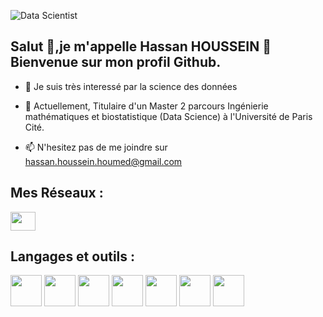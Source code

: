 ![Data Scientist](https://www.usine-digitale.fr/mediatheque/5/2/0/000283025_imageArticle/big-data-analytics.jpg)


## Salut 👋,je m'appelle Hassan HOUSSEIN 🙂 Bienvenue sur mon profil Github.

- 👀 Je suis très interessé par la science des données 
 
- 🌱 Actuellement, Titulaire d'un Master 2 parcours Ingénierie mathématiques et biostatistique (Data Science) à l'Université de Paris Cité.

- 📫 N'hesitez pas de me joindre sur  <a href="mailto:hassan.houssein.houmed@gmail.com"> hassan.houssein.houmed@gmail.com </a>


## Mes Réseaux :

<p align="left">
<a href="https://www.linkedin.com/in/hassan-h-7322a2220/" target="blank"><img align="center" src="https://raw.githubusercontent.com/rahuldkjain/github-profile-readme-generator/master/src/images/icons/Social/linked-in-alt.svg" height="30" width="40" /></a>
</p>


## Langages et outils :

<p align="left">
<a href="https://www.r-project.org/" target="blank"><img align="center" src="https://yt3.ggpht.com/ta62WMYr99ENnip5onSOX_3z1urU1dxOgJuMR-pCdbMOdaa5vWfUI_ML1IIIDLqmxOWBJRLhTA=s900-c-k-c0x00ffffff-no-rj" height="50" width="50" /></a>
<a href="https://www.ibm.com/fr-fr/analytics/spss-statistics-software" target="blank"><img align="center" src="https://groupealliancemali.files.wordpress.com/2020/04/b1ecf376f5d2ed2a895d700917382056.png" height="50" width="50" /></a>
<a href="https://www.python.org/" target="blank"><img align="center" src="https://www.sparks-formation.com/wp-content/uploads/2020/07/python.png" height="50" width="50" /></a>
<a href="https://www.census.gov/data/software/cspro.html" target="blank"><img align="center" src="https://pbs.twimg.com/profile_images/1311960043/cspro_400x400.png" height="50" width="50" /></a>
<a href="https://sql.sh/sgbd/sql-server" target="blank"><img align="center" src="https://consultant-webdesigner.fr/wp-content/uploads/2019/06/Logo-SQL-Server.png" height="50" width="50" /></a>
<a href="https://www.microsoft.com/fr-fr/microsoft-365/microsoft-office" target="blank"><img align="center" src="https://dsi.uca.fr/medias/photo/office-2016-icones-copie_1510587518927-png?ID_FICHE=13630" height="50" width="50" /></a>
<a href="https://www.scala-lang.org/" target="blank"><img align="center" src="https://upload.wikimedia.org/wikipedia/commons/thumb/3/39/Scala-full-color.svg/1200px-Scala-full-color.svg.png" height="50" width="50" /></a>
</p> 
